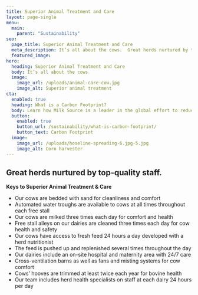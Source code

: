 ```yaml
---
title: Superior Animal Treatment and Care
layout: page-single
menu:
  main:
    parent: "Sustainability"
seo:
  page_title: Superior Animal Treatment and Care
  meta_description: It’s all about the cows.  Great herds nurtured by top-quality staff.
  featured_image:
hero:
  heading: Superior Animal Treatment and Care
  body: It’s all about the cows
  image:
    image_url: /uploads/animal-care-cow.jpg
    image_alt: Superior animal treatment
cta:
  enabled: true
  heading: What is a Carbon Footprint?
  body: Learn how Milk Source is a leader in the global effort to reduce emissions.
  button:
    enabled: true
    button_url: /sustainability/what-is-carbon-footprint/
    button_text: Carbon Footprint
  image:
    image_url: /uploads/hoseline-spreading-6.jpg-5.jpg
    image_alt: Corn harvester
---
```

## Great herds nurtured by top-quality staff.

**Keys to Superior Animal Treatment & Care**

* Our cows are bedded with sand for cleanliness and comfort
* Automated water troughs are available to cows at all times throughout each free stall
* Our cows are milked three times each day for comfort and health
* Free stall alleys on our dairies are cleaned three times each day for cow health and safety
* Our cows have access to fresh feed 24 hours a day developed with  a herd nutritionist
* The feed is pushed up and replenished several times throughout the day
* Our dairies include an on-site hospital and maternity area with 24/7 care
* Cross-ventilation barns as well as fans and misting systems for cow comfort
* Cows’ hooves are trimmed at least twice each year for bovine health
* Our team includes herd health specialists on staff at each dairy 24 hours per day